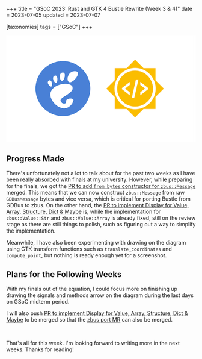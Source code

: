 +++
title = "GSoC 2023: Rust and GTK 4 Bustle Rewrite (Week 3 & 4)"
date = 2023-07-05
updated = 2023-07-07

[taxonomies]
tags = ["GSoC"]
+++

![Thumbnail](thumbnail.png)

## Progress Made

There's unfortunately not a lot to talk about for the past two weeks as I have been really absorbed with finals at my university. However, while preparing for the finals, we got the [PR to add `from_bytes` constructor for `zbus::Message`](https://github.com/dbus2/zbus/pull/370) merged. This means that we can now construct `zbus::Message` from raw `GDBusMessage` bytes and vice versa, which is critical for porting Bustle from GDBus to zbus. On the other hand, the [PR to implement Display for Value, Array, Structure, Dict & Maybe](https://github.com/dbus2/zbus/pull/379) is, while the implementation for `zbus::Value::Str` and `zbus::Value::Array` is already fixed, still on the review stage as there are still things to polish, such as figuring out a way to simplify the implementation.

Meanwhile, I have also been experimenting with drawing on the diagram using GTK transform functions such as `translate_coordinates` and `compute_point`, but nothing is ready enough yet for a screenshot.

## Plans for the Following Weeks

With my finals out of the equation, I could focus more on finishing up drawing the signals and methods arrow on the diagram during the last days on GSoC midterm period.

I will also push [PR to implement Display for Value, Array, Structure, Dict & Maybe](https://github.com/dbus2/zbus/pull/379) to be merged so that the [zbus port MR](https://gitlab.gnome.org/msandova/bustle/-/merge_requests/2) can also be merged.

<br>

That's all for this week. I'm looking forward to writing more in the next weeks. Thanks for reading!
